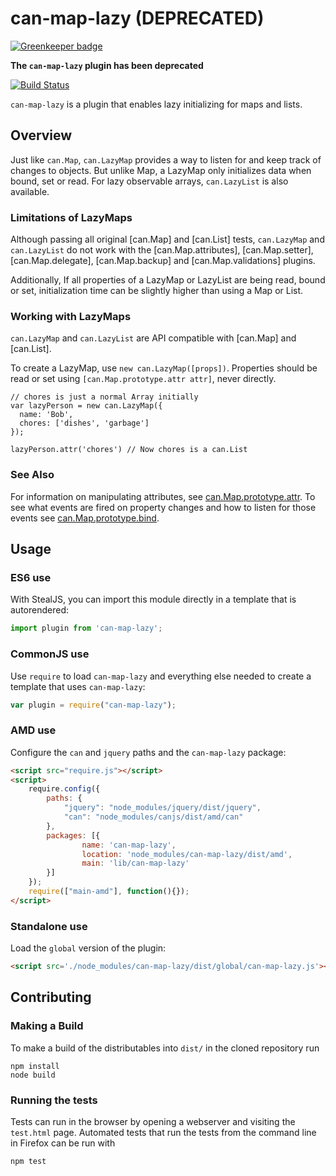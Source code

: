 # can-map-lazy (DEPRECATED)

[![Greenkeeper badge](https://badges.greenkeeper.io/canjs/can-map-lazy.svg)](https://greenkeeper.io/)

**The `can-map-lazy` plugin has been deprecated**

[![Build Status](https://travis-ci.org/canjs/can-map-lazy.png?branch=master)](https://travis-ci.org/canjs/can-map-lazy)

`can-map-lazy` is a plugin that enables lazy initializing for maps and lists.

## Overview

Just like `can.Map`, `can.LazyMap` provides a way to listen for and keep track of changes to objects. But unlike Map, a LazyMap only initializes data when bound, set or read. For lazy observable arrays, `can.LazyList` is also available.

### Limitations of LazyMaps

Although passing all original [can.Map] and [can.List] tests, `can.LazyMap` and `can.LazyList` do not work with the [can.Map.attributes], [can.Map.setter], [can.Map.delegate], [can.Map.backup]
and [can.Map.validations] plugins.

Additionally, If all properties of a LazyMap or LazyList are being read, bound or set, initialization time can be slightly higher than using a Map or List.

### Working with LazyMaps

`can.LazyMap` and `can.LazyList` are API compatible with [can.Map] and [can.List]. 

To create a LazyMap, use `new can.LazyMap([props])`. Properties should be read or set using `[can.Map.prototype.attr attr]`, never directly.

```
// chores is just a normal Array initially
var lazyPerson = new can.LazyMap({
  name: 'Bob',
  chores: ['dishes', 'garbage']
});

lazyPerson.attr('chores') // Now chores is a can.List
```

### See Also

For information on manipulating attributes, see [can.Map.prototype.attr](https://canjs.com/docs/can.Map.prototype.attr.html). To see what events are fired on property changes and how to listen for those events see [can.Map.prototype.bind](https://canjs.com/docs/can.Map.prototype.bind.html).


## Usage

### ES6 use

With StealJS, you can import this module directly in a template that is autorendered:

```js
import plugin from 'can-map-lazy';
```

### CommonJS use

Use `require` to load `can-map-lazy` and everything else
needed to create a template that uses `can-map-lazy`:

```js
var plugin = require("can-map-lazy");
```

### AMD use

Configure the `can` and `jquery` paths and the `can-map-lazy` package:

```html
<script src="require.js"></script>
<script>
	require.config({
	    paths: {
	        "jquery": "node_modules/jquery/dist/jquery",
	        "can": "node_modules/canjs/dist/amd/can"
	    },
	    packages: [{
		    	name: 'can-map-lazy',
		    	location: 'node_modules/can-map-lazy/dist/amd',
		    	main: 'lib/can-map-lazy'
	    }]
	});
	require(["main-amd"], function(){});
</script>
```

### Standalone use

Load the `global` version of the plugin:

```html
<script src='./node_modules/can-map-lazy/dist/global/can-map-lazy.js'></script>
```

## Contributing

### Making a Build

To make a build of the distributables into `dist/` in the cloned repository run

```
npm install
node build
```

### Running the tests

Tests can run in the browser by opening a webserver and visiting the `test.html` page.
Automated tests that run the tests from the command line in Firefox can be run with

```
npm test
```
